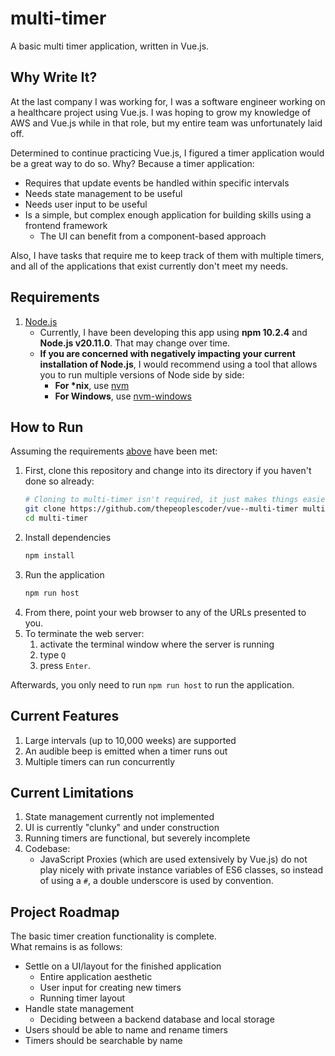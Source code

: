 # multi-timer

A basic multi timer application, written in Vue.js.

## Why Write It?

At the last company I was working for, I was a software engineer
working on a healthcare project using Vue.js.  I was hoping to
grow my knowledge of AWS and Vue.js while in that role, but my
entire team was unfortunately laid off.

Determined to continue practicing Vue.js, I figured a timer
application would be a great way to do so.  Why?  Because a
timer application:
* Requires that update events be handled within specific intervals
* Needs state management to be useful
* Needs user input to be useful
* Is a simple, but complex enough application for building
  skills using a frontend framework
  * The UI can benefit from a component-based approach

Also, I have tasks that require me to keep track of them with
multiple timers, and all of the applications that exist currently
don't meet my needs.

## Requirements

1. [Node.js][node-js-homepage]
   * Currently, I have been developing this app using **npm 10.2.4**
     and **Node.js v20.11.0**.  That may change over time.
   * **If you are concerned with negatively impacting your
     current installation of Node.js**, I would recommend
     using a tool that allows you to run multiple versions of
     Node side by side:
     * **For \*nix**, use [nvm][nvm-homepage]
     * **For Windows**, use [nvm-windows][nvm-windows-homepage]

## How to Run

Assuming the requirements [above](#requirements) have been met:

1. First, clone this repository and change into its directory
   if you haven't done so already:
   ```sh
   # Cloning to multi-timer isn't required, it just makes things easier
   git clone https://github.com/thepeoplescoder/vue--multi-timer multi-timer
   cd multi-timer
   ```
2. Install dependencies
   ```sh
   npm install
   ```
3. Run the application
   ```sh
   npm run host
   ```
4. From there, point your web browser to any of the URLs
   presented to you.
5. To terminate the web server:
   1. activate the terminal window where the server is running
   2. type `Q`
   3. press `Enter`.

Afterwards, you only need to run `npm run host` to run the
application.

## Current Features

1. Large intervals (up to 10,000 weeks) are supported
2. An audible beep is emitted when a timer runs out
3. Multiple timers can run concurrently

## Current Limitations

1. State management currently not implemented
2. UI is currently "clunky" and under construction
3. Running timers are functional, but severely incomplete
4. Codebase:
   * JavaScript Proxies (which are used extensively by Vue.js)
     do not play nicely with private instance variables of ES6
     classes, so instead of using a `#`, a double underscore
     is used by convention.

## Project Roadmap

The basic timer creation functionality is complete.\
What remains is as follows:

* Settle on a UI/layout for the finished application
  * Entire application aesthetic
  * User input for creating new timers
  * Running timer layout
* Handle state management
  * Deciding between a backend database and local storage
* Users should be able to name and rename timers
* Timers should be searchable by name

[node-js-homepage]:     https://nodejs.org/
[nvm-homepage]:         https://github.com/nvm-sh/nvm
[nvm-windows-homepage]: https://github.com/coreybutler/nvm-windows